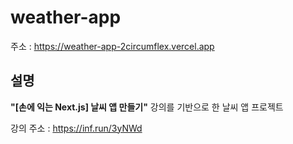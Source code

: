 # weather-app

주소 : https://weather-app-2circumflex.vercel.app

## 설명
**"[손에 익는 Next.js] 날씨 앱 만들기"** 강의를 기반으로 한 날씨 앱 프로젝트

강의 주소 : https://inf.run/3yNWd
